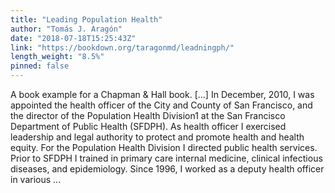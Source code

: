 ```yaml
---
title: "Leading Population Health"
author: "Tomás J. Aragón"
date: "2018-07-18T15:25:43Z"
link: "https://bookdown.org/taragonmd/leadningph/"
length_weight: "8.5%"
pinned: false
---
```


A book example for a Chapman & Hall book. [...] In December, 2010, I was appointed the health officer of the City and County of San Francisco, and the director of the Population Health Division1 at the San Francisco Department of Public Health (SFDPH). As health officer I exercised leadership and legal authority to protect and promote health and health equity. For the Population Health Division I directed public health services. Prior to SFDPH I trained in primary care internal medicine, clinical infectious diseases, and epidemiology. Since 1996, I worked as a deputy health officer in various  ...
